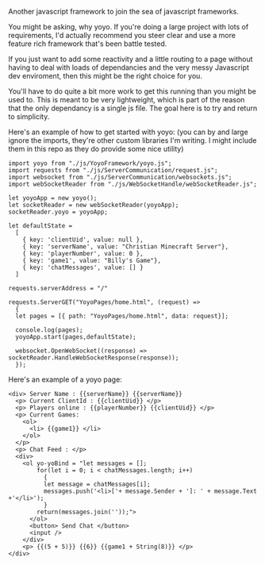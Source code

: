 Another javascript framework to join the sea of javascript frameworks.

You might be asking, why yoyo. If you're doing a large project with lots of requirements, I'd actually recommend you steer clear and use a more feature rich framework that's been battle tested.

If you just want to add some reactivity and a little routing to a page without having to deal with loads of dependancies and the very messy Javascript dev enviroment, then this might be the right choice for you.

You'll have to do quite a bit more work to get this running than you might be used to. This is meant to be very lightweight, which is part of the reason that the only dependancy is a single js file. The goal here is to try and return to simplicity.

Here's an example of how to get started with yoyo: (you can by and large ignore the imports, they're other custom libraries I'm writing. I might include them in this repo as they do provide some nice utility)
```
import yoyo from "./js/YoyoFramework/yoyo.js";
import requests from "./js/ServerCommunication/request.js";
import websocket from "./js/ServerCommunication/websockets.js";
import webSocketReader from "./js/WebSocketHandle/webSocketReader.js";

let yoyoApp = new yoyo();
let socketReader = new webSocketReader(yoyoApp);
socketReader.yoyo = yoyoApp;

let defaultState = 
  [
    { key: 'clientUid', value: null },
    { key: 'serverName', value: "Christian Minecraft Server"},
    { key: 'playerNumber', value: 0 },
    { key: 'game1', value: "Billy's Game"},
    { key: 'chatMessages', value: [] }
  ]

requests.serverAddress = "/"

requests.ServerGET("YoyoPages/home.html", (request) => 
  {
  let pages = [{ path: "YoyoPages/home.html", data: request}];

  console.log(pages);
  yoyoApp.start(pages,defaultState);
  
  websocket.OpenWebSocket((response) => socketReader.HandleWebSocketResponse(response));
  });
```

Here's an example of a yoyo page:
```
<div> Server Name : {{serverName}} {{serverName}}
  <p> Current ClientId : {{clientUid}} </p>
  <p> Players online : {{playerNumber}} {{clientUid}} </p> 
  <p> Current Games: 
    <ol>
      <li> {{game1}} </li>
    </ol>
  </p>
  <p> Chat Feed : </p>
  <div>
    <ol yo-yoBind = "let messages = [];
        for(let i = 0; i < chatMessages.length; i++)
          {
          let message = chatMessages[i];
          messages.push('<li>['+ message.Sender + ']: ' + message.Text  +'</li>');
          }
        return(messages.join(''));">
      </ol>
      <button> Send Chat </button>
      <input />
    </div>
    <p> {{(5 + 5)}} {{6}} {{game1 + String(8)}} </p>
</div>
```
